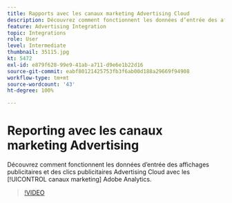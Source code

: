 ```yaml
---
title: Rapports avec les canaux marketing Advertising Cloud
description: Découvrez comment fonctionnent les données d’entrée des affichages publicitaires et des clics publicitaires Advertising Cloud avec les canaux marketing Adobe Analytics.
feature: Advertising Integration
topic: Integrations
role: User
level: Intermediate
thumbnail: 35115.jpg
kt: 5472
exl-id: e879f628-99e9-41ab-a711-d9e6e1b22d16
source-git-commit: eabf80121425753fb3f6ab00d188a29669f94908
workflow-type: tm+mt
source-wordcount: '43'
ht-degree: 100%

---
```


# Reporting avec les canaux marketing Advertising

Découvrez comment fonctionnent les données d’entrée des affichages publicitaires et des clics publicitaires Advertising Cloud avec les [!UICONTROL canaux marketing] Adobe Analytics.

>[!VIDEO](https://video.tv.adobe.com/v/40423/?quality=12&learn=on&captions=fre_fr)
